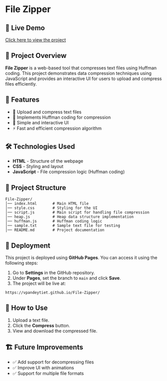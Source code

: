 # File Zipper

## 🔗 Live Demo
[Click here to view the project](https://vpandeytiet.github.io/File-Zipper/)

## 📌 Project Overview
**File Zipper** is a web-based tool that compresses text files using Huffman coding. This project demonstrates data compression techniques using JavaScript and provides an interactive UI for users to upload and compress files efficiently.

## 🚀 Features
- 📂 Upload and compress text files
- 🔢 Implements Huffman coding for compression
- 🎨 Simple and interactive UI
- ⚡ Fast and efficient compression algorithm

## 🛠️ Technologies Used
- **HTML** - Structure of the webpage
- **CSS** - Styling and layout
- **JavaScript** - File compression logic (Huffman coding)

## 📁 Project Structure
```
File-Zipper/
│── index.html       # Main HTML file
│── style.css        # Styling for the UI
│── script.js        # Main script for handling file compression
│── heap.js          # Heap data structure implementation
│── huffman.js       # Huffman coding logic
│── sample.txt       # Sample text file for testing
│── README.md        # Project documentation
```

## 🚀 Deployment
This project is deployed using **GitHub Pages**. You can access it using the following steps:
1. Go to **Settings** in the GitHub repository.
2. Under **Pages**, set the branch to `main` and click **Save**.
3. The project will be live at:
```
https://vpandeytiet.github.io/File-Zipper/
```

## 📜 How to Use
1. Upload a text file.
2. Click the **Compress** button.
3. View and download the compressed file.

## 🏗️ Future Improvements
- ✅ Add support for decompressing files
- ✅ Improve UI with animations
- ✅ Support for multiple file formats



